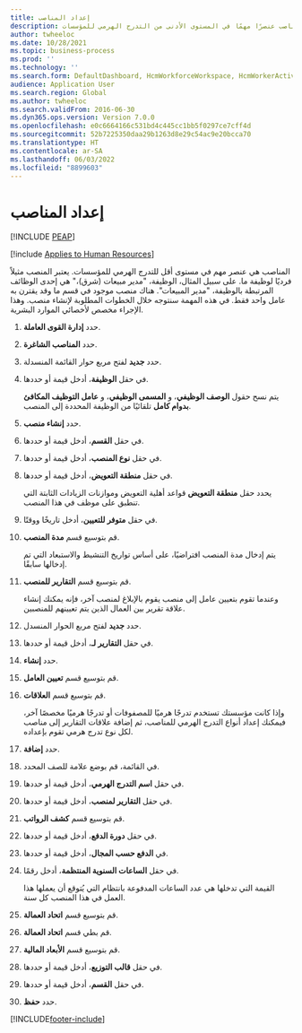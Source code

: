 ```yaml
---
title: إعداد المناصب
description: توضح هذه المقالة كيف تعتبر المناصب عنصرًا مهمًا في المستوى الأدنى من التدرج الهرمي للمؤسسات.
author: twheeloc
ms.date: 10/28/2021
ms.topic: business-process
ms.prod: ''
ms.technology: ''
ms.search.form: DefaultDashboard, HcmWorkforceWorkspace, HcmWorkerActivityChart, HcmAllWorkersListPart, HcmPosition, HcmPositionNewPosition, HcmJobLookup, HcmPositionReportsToDialog, HcmPositionLookup, FinancialDimensionDefaultTemplatesLookup, DimensionLookup, HcmPersonnelManagementWorkspace
audience: Application User
ms.search.region: Global
ms.author: twheeloc
ms.search.validFrom: 2016-06-30
ms.dyn365.ops.version: Version 7.0.0
ms.openlocfilehash: e0c6664166c531bd4c445cc1bb5f0297ce7cff4d
ms.sourcegitcommit: 52b7225350daa29b1263d8e29c54ac9e20bcca70
ms.translationtype: HT
ms.contentlocale: ar-SA
ms.lasthandoff: 06/03/2022
ms.locfileid: "8899603"
---
```

# <a name="set-up-positions"></a>إعداد المناصب


[!INCLUDE [PEAP](../includes/peap-1.md)]

[!include [Applies to Human Resources](../includes/applies-to-hr.md)]



المناصب هي عنصر مهم في مستوى أقل للتدرج الهرمي للمؤسسات. يعتبر المنصب مثيلاً فرديًا لوظيفة ما. على سبيل المثال، الوظيفة، "مدير مبيعات (شرق)،" هي إحدى الوظائف المرتبطة بالوظيفة، "مدير المبيعات". هناك منصب موجود في قسم ما وقد يقترن به عامل واحد فقط. في هذه المهمة سنتوجه خلال الخطوات المطلوبة لإنشاء منصب. وهذا الإجراء مخصص لأخصائي الموارد البشرية.

1. حدد **إدارة القوى العاملة**.
2. حدد **المناصب الشاغرة**.
3. حدد **جديد** لفتح مربع حوار القائمة المنسدلة.
4. في حقل **الوظيفة**، أدخل قيمة أو حددها.

    يتم نسح حقول **الوصف الوظيفي**، و **المسمى الوظيفي**، و **عامل التوظيف المكافئ بدوام كامل** تلقائيًا من الوظيفة المحددة إلى المنصب.

5. حدد **إنشاء منصب**.
6. في حقل **القسم**، أدخل قيمة أو حددها.
7. في حقل **نوع المنصب**، أدخل قيمة أو حددها.
8. في حقل **منطقة التعويض**، أدخل قيمة أو حددها.

    يحدد حقل **منطقة التعويض** قواعد أهلية التعويض وموازنات الزيادات الثابتة التي تنطبق على موظف في هذا المنصب.

9. في حقل **متوفر للتعيين**، أدخل تاريخًا ووقتًا.
10. قم بتوسيع قسم **مدة المنصب**.

    يتم إدخال مدة المنصب افتراضيًا، على أساس تواريخ التنشيط والاستبعاد التي تم إدخالها سابقًا.

11. قم بتوسيع قسم **التقارير للمنصب**.

    وعندما تقوم بتعيين عامل إلى منصب يقوم بالإبلاغ لمنصب آخر، فإنه يمكنك إنشاء علاقة تقرير بين العمال الذين يتم تعيينهم للمنصبين.

12. حدد **جديد** لفتح مربع الحوار المنسدل.
13. في حقل **التقارير لـ**، أدخل قيمة أو حددها.
14. حدد **إنشاء**.
15. قم بتوسيع قسم **تعيين العامل**.
16. قم بتوسيع قسم **العلاقات**.

    وإذا كانت مؤسستك تستخدم تدرجًا هرميًا للمصفوفات أو تدرجًا هرميًا مخصصًا آخر، فيمكنك إعداد أنواع التدرج الهرمي للمناصب، ثم إضافة علاقات التقارير إلى مناصب لكل نوع تدرج هرمي تقوم بإعداده.

17. حدد **إضافة**.
18. في القائمة، قم بوضع علامة للصف المحدد.
19. في حقل **اسم التدرج الهرمي**، أدخل قيمة أو حددها.
20. في حقل **التقارير لمنصب**، أدخل قيمة أو حددها.
21. قم بتوسيع قسم **كشف الرواتب**.
22. في حقل **دورة الدفع**، أدخل قيمة أو حددها.
23. في **الدفع حسب المجال**، أدخل قيمة أو حددها.
24. في حقل **الساعات السنوية المنتظمة**، أدخل رقمًا.

    القيمة التي تدخلها هي عدد الساعات المدفوعة بانتظام التي يُتوقع أن يعملها هذا العمل في هذا المنصب كل سنة.

25. قم بتوسيع قسم **اتحاد العمالة**.
26. قم بطي قسم **اتحاد العمالة**.
27. قم بتوسيع قسم **الأبعاد المالية**.
28. في حقل **قالب التوزيع**، أدخل قيمة أو حددها.
29. في حقل **القسم**، أدخل قيمة أو حددها.
30. حدد **حفظ**.



[!INCLUDE[footer-include](../includes/footer-banner.md)]
